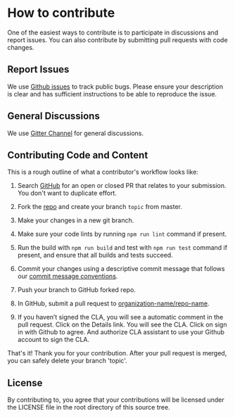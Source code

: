 # How to contribute

One of the easiest ways to contribute is to participate in discussions and report issues. You can also contribute by submitting pull requests with code changes.

## Report Issues

We use [Github issues](https://github.com/organization-name/repo-name/issues) to track public bugs. Please ensure your description is clear and has sufficient instructions to be able to reproduce the issue.

## General Discussions

We use [Gitter Channel](https://gitter.im/gitter-channel-name) for general discussions.

## Contributing Code and Content

This is a rough outline of what a contributor's workflow looks like:

1. Search [GitHub](https://github.com/organization-name/repo-name/pulls) for an open or closed PR that relates to your submission. You don't want to duplicate effort.

2. Fork the [repo](https://github.com/organization-name/repo-name) and create your branch `topic` from master.

3. Make your changes in a new git branch.

4. Make sure your code lints by running `npm run lint` command if present.

5. Run the build with `npm run build` and test with `npm run test` command if present, and ensure that all builds and tests succeed.

6. Commit your changes using a descriptive commit message that follows our [commit message conventions](https://gist.github.com/dagonmetric-contributor/b3815561401555fa9ac2530f32e56dd3).

7. Push your branch to GitHub forked repo.

8. In GitHub, submit a pull request to [organization-name/repo-name](https://github.com/organization-name/repo-name).

9. If you haven’t signed the CLA, you will see a automatic comment in the pull request. Click on the Details link. You will see the CLA. Click on sign in with Github to agree. And authorize CLA assistant to use your Github account to sign the CLA.

That's it! Thank you for your contribution. After your pull request is merged, you can safely delete your branch 'topic'.

## License

By contributing to, you agree that your contributions will be licensed under the LICENSE file in the root directory of this source tree.
